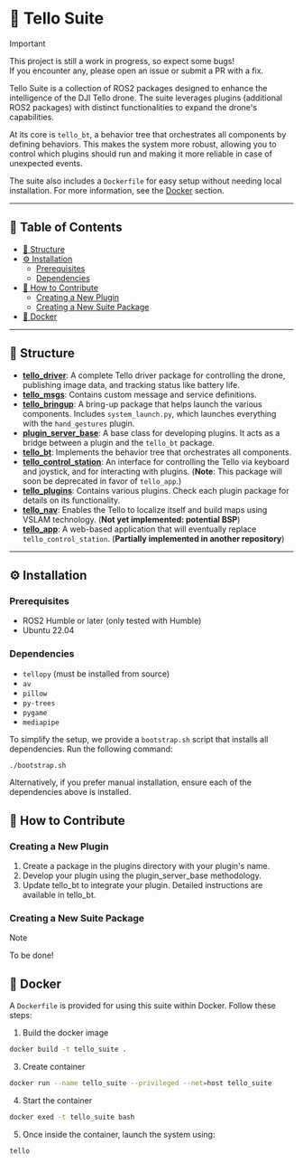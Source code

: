 # 🚁 Tello Suite

> [!IMPORTANT]
> This project is still a work in progress, so expect some bugs!  
> If you encounter any, please open an issue or submit a PR with a fix.

Tello Suite is a collection of ROS2 packages designed to enhance the intelligence of the DJI Tello drone. The suite leverages plugins (additional ROS2 packages) with distinct functionalities to expand the drone's capabilities.

At its core is `tello_bt`, a behavior tree that orchestrates all components by defining behaviors. This makes the system more robust, allowing you to control which plugins should run and making it more reliable in case of unexpected events.

The suite also includes a `Dockerfile` for easy setup without needing local installation. For more information, see the [Docker](#docker) section.

---

## 📑 Table of Contents
- [🔧 Structure](#structure)
- [⚙️ Installation](#installation)
  - [Prerequisites](#prerequisites)
  - [Dependencies](#dependencies)
- [🤝 How to Contribute](#how-to-contribute)
  - [Creating a New Plugin](#creating-a-new-plugin)
  - [Creating a New Suite Package](#creating-a-new-suite-package)
- [🐋 Docker](#docker)

---

## 🔧 Structure <a id="structure"></a>

- **[tello_driver](./tello_driver)**: A complete Tello driver package for controlling the drone, publishing image data, and tracking status like battery life.
- **[tello_msgs](./tello_msgs)**: Contains custom message and service definitions.
- **[tello_bringup](./tello_bringup)**: A bring-up package that helps launch the various components. Includes `system_launch.py`, which launches everything with the `hand_gestures` plugin.
- **[plugin_server_base](./plugin_server_base)**: A base class for developing plugins. It acts as a bridge between a plugin and the `tello_bt` package.
- **[tello_bt](./tello_bt)**: Implements the behavior tree that orchestrates all components.
- **[tello_control_station](./tello_control_station)**: An interface for controlling the Tello via keyboard and joystick, and for interacting with plugins. (**Note**: This package will soon be deprecated in favor of `tello_app`.)
- **[tello_plugins](./tello_plugins)**: Contains various plugins. Check each plugin package for details on its functionality.
- **[tello_nav](./tello_nav)**: Enables the Tello to localize itself and build maps using VSLAM technology. (**Not yet implemented: potential BSP**)
- **[tello_app](./tello_app)**: A web-based application that will eventually replace `tello_control_station`. (**Partially implemented in another repository**)

---

## ⚙️ Installation <a id="installation"></a>

### Prerequisites
- ROS2 Humble or later (only tested with Humble)
- Ubuntu 22.04

### Dependencies

- `tellopy` (must be installed from source)
- `av`
- `pillow`
- `py-trees`
- `pygame`
- `mediapipe`

To simplify the setup, we provide a `bootstrap.sh` script that installs all dependencies. Run the following command:

```sh
./bootstrap.sh
```

Alternatively, if you prefer manual installation, ensure each of the dependencies above is installed.

## 🤝 How to Contribute <a id="how-to-contribute"></a>
### Creating a New Plugin
1. Create a package in the plugins directory with your plugin's name.
2. Develop your plugin using the plugin_server_base methodology.
3. Update tello_bt to integrate your plugin. Detailed instructions are available in tello_bt.

### Creating a New Suite Package

> [!NOTE]
> To be done!

## 🐋 Docker <a id="docker"></a>
A `Dockerfile` is provided for using this suite within Docker. Follow these steps:

1. Build the docker image
```sh
docker build -t tello_suite .
```
3. Create container
```sh
docker run --name tello_suite --privileged --net=host tello_suite
```
4. Start the container
```sh
docker exed -t tello_suite bash
```
5. Once inside the container, launch the system using:
```sh
tello
```
